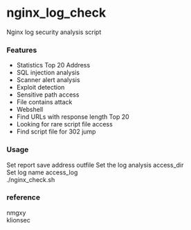 # nginx_log_check
Nginx log security analysis script

### Features

* Statistics Top 20 Address
* SQL injection analysis
* Scanner alert analysis
* Exploit detection
* Sensitive path access
* File contains attack
* Webshell
* Find URLs with response length Top 20
* Looking for rare script file access
* Find script file for 302 jump

### Usage
Set report save address outfile
Set the log analysis access_dir  
Set log name access_log  
./nginx_check.sh

### reference
nmgxy  
klionsec  
